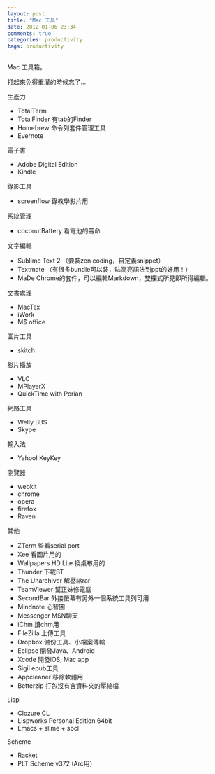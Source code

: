 ```yaml
---
layout: post
title: "Mac 工具"
date: 2012-01-06 23:34
comments: true
categories: productivity
tags: productivity
---
```



Mac 工具箱。

打起來免得重灌的時候忘了...

生產力

* TotalTerm 
* TotalFinder 有tab的Finder
* Homebrew 命令列套件管理工具
* Evernote

<!--more-->

電子書

* Adobe Digital Edition
* Kindle

錄影工具

* screenflow 錄教學影片用


系統管理

* coconutBattery 看電池的壽命

文字編輯

* Sublime Text 2 （要裝zen coding，自定義snippet）
* Textmate （有很多bundle可以裝，貼高亮語法到ppt的好用！）
* MaDe Chrome的套件，可以編輯Markdown，雙欄式所見即所得編輯。

文書處理

* MacTex
* iWork
* M$ office

圖片工具

* skitch 

影片播放

* VLC
* MPlayerX
* QuickTime with Perian

網路工具

* Welly BBS
* Skype

輸入法

* Yahoo! KeyKey

瀏覽器

* webkit
* chrome
* opera
* firefox
* Raven

其他

* ZTerm 監看serial port
* Xee 看圖片用的
* Wallpapers HD Lite 換桌布用的
* Thunder 下載BT
* The Unarchiver 解壓縮rar
* TeamViewer 幫正妹修電腦
* SecondBar 外接螢幕有另外一個系統工具列可用
* Mindnote 心智圖
* Messenger MSN聊天
* iChm 讀chm用
* FileZilla 上傳工具
* Dropbox 備份工具、小檔案傳輸
* Eclipse 開發Java、Android
* Xcode 開發iOS, Mac app
* Sigil epub工具
* Appcleaner 移除軟體用
* Betterzip 打包沒有含資料夾的壓縮檔

Lisp

* Clozure CL
* Lispworks Personal Edition 64bit
* Emacs + slime + sbcl

Scheme 

* Racket
* PLT Scheme v372 (Arc用）




